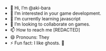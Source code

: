 - 👋 Hi, I’m @aki-bara
- 👀 I’m interested in your game development.
- 🌱 I’m currently learning javascript
- 💞️ I’m looking to collaborate on games.
- 📫 How to reach me [REDACTED]
- 😄 Pronouns: They
- ⚡ Fun fact: I like ghosts. 👻

<!---
aki-bara/aki-bara is a ✨ special ✨ repository because its `README.md` (this file) appears on your GitHub profile.
You can click the Preview link to take a look at your changes.
--->
